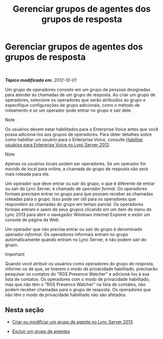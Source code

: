 ﻿---
title: Gerenciar grupos de agentes dos grupos de resposta
TOCTitle: Gerenciar grupos de agentes dos grupos de resposta
ms:assetid: 36084cdc-38f1-4c45-922f-f81c7e86210c
ms:mtpsurl: https://technet.microsoft.com/pt-br/library/Gg520976(v=OCS.15)
ms:contentKeyID: 49306358
ms.date: 05/19/2016
mtps_version: v=OCS.15
ms.translationtype: HT
---

# Gerenciar grupos de agentes dos grupos de resposta

 

_**Tópico modificado em:** 2012-10-01_

Um grupo de operadores consiste em um grupo de pessoas designadas para atender às chamadas de um grupo de resposta. Ao criar um grupo de operadores, selecione os operadores que serão atribuídos ao grupo e especifique configurações de grupo adicionais, como o método de roteamento e se um operador pode entrar no grupo e sair dele.

> [!note]  
> Os usuários devem estar habilitados para o Enterprise Voice antes que você possa adicioná-los aos grupos de operadores. Para obter detalhes sobre como habilitar um usuário para o Enterprise Voice, consulte <a href="lync-server-2013-enable-users-for-enterprise-voice.md">Habilitar usuários para Enterprise Voice no Lync Server 2013</a>.

> [!note]  
> Apenas os usuários locais podem ser operadores. Se um operador for movido de local para online, a chamada do grupo de resposta não será mais roteada para ele.

Um operador que deve entrar ou sair do grupo, o que é diferente de entrar ou sair do Lync Server, é chamado de *operador formal*. Os operadores formais precisam entrar no grupo para que possam receber as chamadas roteadas para o grupo. Isso pode ser útil para os operadores que respondem às chamadas do grupo em tempo parcial. Os operadores formais entram e saem de seus grupos clicando em um item de menu do Lync 2013 para abrir o navegador Windows Internet Explorer e exibir um console de página da Web.

Um operador que não precisa entrar ou sair do grupo é denominado *operador informal*. Os operadores informais entram no grupo automaticamente quando entram no Lync Server, e não podem sair do grupo.

> [!important]  
> Quando você atribuir os usuários como operadores do grupo de resposta, informe-os de que, se tiverem o modo de privacidade habilitado, precisarão pesquisar os contatos do &quot;RGS Presence Watcher&quot; e adicioná-los à sua lista de contatos. Os operadores com o modo de privacidade habilitado, mas que não têm o &quot;RGS Presence Watcher&quot; na lista de contatos, não podem receber chamadas para o grupo de resposta. Os operadores que não têm o modo de privacidade habilitado não são afetados.

## Nesta seção

  - [Criar ou modificar um grupo de agente no Lync Server 2013](lync-server-2013-create-or-modify-an-agent-group.md)

  - [Excluir um grupo de agentes](lync-server-2013-delete-an-agent-group.md)

